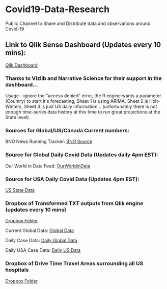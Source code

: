 # Covid19-Data-Research
Public Channel to Share and Distribute data and observations around Covid-19

## Link to Qlik Sense Dashboard (Updates every 10 mins): 
[Qlik Dashboard](https://pe.qlik.com/sense/app/461ae7bb-0091-454f-9519-9835af3b8019/sheet/92c809cd-7a99-4b2f-b053-6198dda1ddab/state/analysis)

### Thanks to Vizlib and Narrative Science for their support in the dashboard...

Usage - ignore the "access denied" error, the R engine wants a parameter (Country) to start it's forecasting, Sheet 1 is using ARIMA, Sheet 2 is Holt-Winters, Sheet 3 is just US daily information... (unfortunately there is not enough time-series data history at this time to run great projections at the State level).

### Sources for Global/US/Canada Current numbers:  
BNO News Running Tracker:  [BNO Source](https://docs.google.com/spreadsheets/d/e/2PACX-1vR30F8lYP3jG7YOq8es0PBpJIE5yvRVZffOyaqC0GgMBN6yt0Q-NI8pxS7hd1F9dYXnowSC6zpZmW9D/pubhtml#)

### Source for Global Daily Covid Data (Updates daily 4pm EST):
Our World in Data Feed: [OurWorldinData](https://covid.ourworldindata.org/data/ecdc/full_data.csv)

### Source for USA Daily Covid Data (Updates 4pm EST):
[US State Data](https://docs.google.com/spreadsheets/u/2/d/e/2PACX-1vRwAqp96T9sYYq2-i7Tj0pvTf6XVHjDSMIKBdZHXiCGGdNC0ypEU9NbngS8mxea55JuCFuua1MUeOj5/pubhtml#)

### Dropbox of Transformed TXT outputs from Qlik engine (updates every 10 mins)
[Dropbox Folder](https://www.dropbox.com/sh/j2xzy9gdduxm203/AADMnF-0RIibcEEB0RFFCE59a?dl=0)

Current Global Data:  [Global Data](https://www.dropbox.com/s/7xhox211duf56t8/covid_data.txt)

Daily Case Data: [Daily Global Data](https://www.dropbox.com/s/c4rv00x47kvp05b/daily_global_data.txt)

Daily USA Case Data: [Daily US Data](https://www.dropbox.com/s/3hjc4n4ymbvk7e3/daily_USA_data.txt)

### Dropbox of Drive Time Travel Areas surrounding all US hospitals
[Dropbox Folder](https://www.dropbox.com/sh/6xydckv40q57yin/AADH8Chm_DvSyLwY70KAzOR6a?dl=0)




